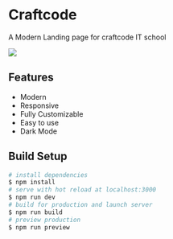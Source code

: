 <h1>Craftcode</h1>

A Modern Landing page for craftcode IT school

<img src="public/images/abstract-logo.jpg" />

## Features

- Modern
- Responsive
- Fully Customizable
- Easy to use
- Dark Mode

## Build Setup

```bash
# install dependencies
$ npm install
# serve with hot reload at localhost:3000
$ npm run dev
# build for production and launch server
$ npm run build
# preview production
$ npm run preview
```
